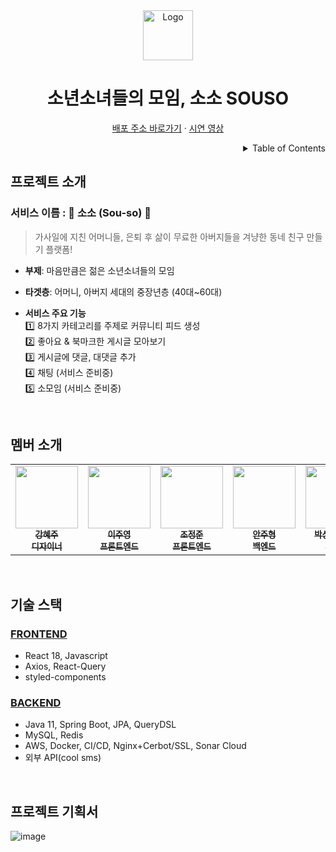 <!-- PROJECT LOGO -->
<div align="center">
<img src="https://user-images.githubusercontent.com/68415905/204304547-05dc3ea6-d249-4208-a2af-3868e6c0fa3b.png" alt="Logo" width="80" > 
  <h1>소년소녀들의 모임, 소소 SOUSO</h1>
  <p>
    <a href="https://souso.netlify.app/">배포 주소 바로가기</a>
    ·
    <a href="https://youtu.be/-884siNKkXY">시연 영상</a>
  </p>

</div>

<!-- TABLE OF CONTENTS -->
<details align="right">
  <summary>Table of Contents</summary>
    <div><a href="#프로젝트-소개">프로젝트 소개</a></div>
    <div><a href="#멤버-소개">멤버 소개</a></div>
    <div><a href="#기술-스택">기술 스택</a></div>
    <div><a href="#프로젝트-기획서">프로젝트 기획서</a></div>
</details>

## 프로젝트 소개

### 서비스 이름 : 🧡 소소 (Sou-so) 🧡

> 가사일에 지친 어머니들, 은퇴 후 삶이 무료한 아버지들을 겨냥한 동네 친구 만들기 플랫폼!

- **부제**: 마음만큼은 젊은 소년소녀들의 모임

- **타겟층**: 어머니, 아버지 세대의 중장년층 (40대~60대)

- **서비스 주요 기능**<br/>
  1️⃣ 8가지 카테고리를 주제로 커뮤니티 피드 생성<br/>
  2️⃣ 좋아요 & 북마크한 게시글 모아보기<br/>
  3️⃣ 게시글에 댓글, 대댓글 추가<br/>
  4️⃣ 채팅 (서비스 준비중)<br/>
  5️⃣ 소모임 (서비스 준비중)

<br/>

## 멤버 소개

<table>
  <tr>
    <td align="center">
      <a href="#">
        <img src="https://user-images.githubusercontent.com/68415905/197453772-833ebfd8-2af3-40b1-a358-1bd7a33486b1.png" width="100px;" heightalt="" /><br />
        <sub>
          <b>강혜주</b><br />
          <b>디자이너</b>
        </sub>
      </a>
    </td>
    <td align="center">
      <a href="https://github.com/devjoylee">
        <img src="https://avatars.githubusercontent.com/devjoylee" width="100px;" alt="" /><br />
        <sub>
          <b>이주영</b><br />
          <b>프론트엔드</b>
        </sub>
      </a>
    </td>
    <td align="center">
      <a href="https://github.com/Jeong-jj">
        <img src="https://avatars.githubusercontent.com/Jeong-jj" width="100px;" alt="" /><br />
        <sub>
          <b>조정준</b><br />
          <b>프론트엔드</b>
        </sub>
      </a>
    </td>
    <td align="center">
      <a href="https://github.com/dkswnkk">
        <img src="https://avatars.githubusercontent.com/dkswnkk" width="100px;" alt="" /><br />
        <sub>
          <b>안주형</b><br />
          <b>백엔드</b>
        </sub>
      </a>
    </td>
    <td align="center">
      <a href="https://github.com/skmn3">
        <img src="https://avatars.githubusercontent.com/skmn3" width="100px;" alt="" /><br />
        <sub>
          <b>박상진(팀장)</b><br />
          <b>백엔드</b>
        </sub>
      </a>
    </td>
  </tr>
</table>

<br/>

## 기술 스택

### [FRONTEND](https://github.com/sou-so/Souso_Client)

- React 18, Javascript
- Axios, React-Query
- styled-components

### [BACKEND](https://github.com/sou-so/Souso-Server)

- Java 11, Spring Boot, JPA, QueryDSL
- MySQL, Redis
- AWS, Docker, CI/CD, Nginx+Cerbot/SSL, Sonar Cloud
- 외부 API(cool sms)

<br/>

## 프로젝트 기획서
![image](https://user-images.githubusercontent.com/68415905/206088768-136122de-2d80-47a9-86bb-8f192078bab0.jpg)



